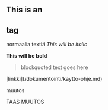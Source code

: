 ## This is an <h2> tag

normaalia textiä 
_This will be italic_

__This will be bold__

<blockquote><p>blockquoted text goes here</p></blockquote>
[linkki](/dokumentointi/kaytto-ohje.md)

muutos

TAAS MUUTOS
